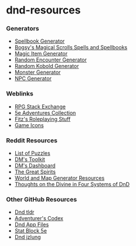# dnd-resources

<h3>Generators</h3><ul>
  <li><a href="http://web.cecs.pdx.edu/%7Earredon/spellbook/">Spellbook Generator</a></li>
  <li><a href="http://magicalscrolls.com">Bogsy's Magical Scrolls Spells and Spellbooks</a></li>
  <li><a href="http://www.lordbyng.net/inspiration/tables.php">Magic Item Generator</a></li>
  <li><a href="http://calculuschild.github.io/5eMonsterCalculator/CRSuggestor.html">Random Encounter Generator</a></li>
  <li><a href="https://iadndmn.neocities.org/kobolds.html">Random Kobold Generator</a></li>
  <li><a href="https://iadndmn.neocities.org/CRcalc.html">Monster Generator</a></li>
  <li><a href="http://rpgtinker.com">NPC Generator</a></li>
  </ul>
<h3>Weblinks</h3><ul>
  <li><a href="https://rpg.stackexchange.com/"> RPG Stack Exchange</a></li>
  <li><a href="https://merricb.com/dungeons-dragons-5e-adventures-by-level/">5e Adventures Collection</a></li>
  <li><a href="http://mojobob.com/roleplay/roleplay.html">Fitz's Roleplaying Stuff</a></li>
  <li><a href="http://game-icons.net/">Game Icons</a></li>
  </ul>
<h3>Reddit Resources</h3><ul>
  <li><a href="https://www.reddit.com/r/DnD/comments/7oroel/whats_the_coolest_puzzle_youve_encountered_in/">List of Puzzles</a></li>
  <li><a href="https://www.reddit.com/r/DnDBehindTheScreen/comments/7nqfgh/massive_dms_toolkit_online_resources/">DM's Toolkit</a></li>
  <li><a href="https://www.reddit.com/r/DnDBehindTheScreen/comments/7v0noh/dm_dashboard/">DM's Dashboard</a></li>
  <li><a href="https://www.reddit.com/r/DnDBehindTheScreen/comments/7kdpmd/the_great_spirits/">The Great Spirits</a></li>
    <li><a href="https://www.reddit.com/r/DnD/comments/vftej/resource_guide_world_and_map_generation/">World and Map Generator  Resources</a></li>
  <li><a href="https://www.reddit.com/r/DnDBehindTheScreen/comments/7hpnnv/thoughts_on_the_divine_in_dd_four_systems_of/">Thoughts on the Divine in Four Systems of DnD</a></li>
  </ul>
<h3>Other GitHub Resources</h3><ul>
  <li><a href="https://github.com/Miserlou/dnd-tldr">Dnd tldr</a></li>
  <li><a href="https://github.com/adventurerscodex/adventurerscodex">Adventurer's Codex</a></li>
  <li><a href="https://github.com/ceryliae/DnDAppFiles">Dnd App Files</a></li>
  <li><a href="https://github.com/Valloric/statblock5e">Stat Block 5e</a></li>
  <li><a href="https://github.com/jzlung/dnd">Dnd jzlung</a></li>
    </ul>
